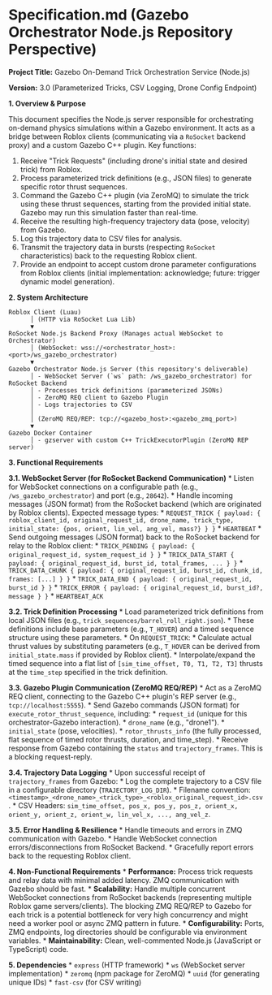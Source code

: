 # Specification.md (Gazebo Orchestrator Node.js Repository Perspective)

**Project Title:** Gazebo On-Demand Trick Orchestration Service (Node.js)

**Version:** 3.0 (Parameterized Tricks, CSV Logging, Drone Config Endpoint)

**1. Overview & Purpose**

This document specifies the Node.js server responsible for orchestrating on-demand physics simulations within a Gazebo environment. It acts as a bridge between Roblox clients (communicating via a `RoSocket` backend proxy) and a custom Gazebo C++ plugin.
Key functions:
1.  Receive "Trick Requests" (including drone's initial state and desired trick) from Roblox.
2.  Process parameterized trick definitions (e.g., JSON files) to generate specific rotor thrust sequences.
3.  Command the Gazebo C++ plugin (via ZeroMQ) to simulate the trick using these thrust sequences, starting from the provided initial state. Gazebo may run this simulation faster than real-time.
4.  Receive the resulting high-frequency trajectory data (pose, velocity) from Gazebo.
5.  Log this trajectory data to CSV files for analysis.
6.  Transmit the trajectory data in bursts (respecting `RoSocket` characteristics) back to the requesting Roblox client.
7.  Provide an endpoint to accept custom drone parameter configurations from Roblox clients (initial implementation: acknowledge; future: trigger dynamic model generation).

**2. System Architecture**

```
Roblox Client (Luau)
      │ (HTTP via RoSocket Lua Lib)
      ▼
RoSocket Node.js Backend Proxy (Manages actual WebSocket to Orchestrator)
      │ (WebSocket: wss://<orchestrator_host>:<port>/ws_gazebo_orchestrator)
      ▼
Gazebo Orchestrator Node.js Server (this repository's deliverable)
      │ - WebSocket Server (`ws` path: /ws_gazebo_orchestrator) for RoSocket Backend
      │ - Processes trick definitions (parameterized JSONs)
      │ - ZeroMQ REQ client to Gazebo Plugin
      │ - Logs trajectories to CSV
      │
      │ (ZeroMQ REQ/REP: tcp://<gazebo_host>:<gazebo_zmq_port>)
      ▼
Gazebo Docker Container
      │ - gzserver with custom C++ TrickExecutorPlugin (ZeroMQ REP server)
```

**3. Functional Requirements**

**3.1. WebSocket Server (for RoSocket Backend Communication)**
    *   Listen for WebSocket connections on a configurable path (e.g., `/ws_gazebo_orchestrator`) and port (e.g., `28642`).
    *   Handle incoming messages (JSON format) from the RoSocket backend (which are originated by Roblox clients). Expected message types:
        *   `REQUEST_TRICK { payload: { roblox_client_id, original_request_id, drone_name, trick_type, initial_state: {pos, orient, lin_vel, ang_vel, mass?} } }`
        *   `HEARTBEAT`
    *   Send outgoing messages (JSON format) back to the RoSocket backend for relay to the Roblox client:
        *   `TRICK_PENDING { payload: { original_request_id, system_request_id } }`
        *   `TRICK_DATA_START { payload: { original_request_id, burst_id, total_frames, ... } }`
        *   `TRICK_DATA_CHUNK { payload: { original_request_id, burst_id, chunk_id, frames: [...] } }`
        *   `TRICK_DATA_END { payload: { original_request_id, burst_id } }`
        *   `TRICK_ERROR { payload: { original_request_id, burst_id?, message } }`
        *   `HEARTBEAT_ACK`

**3.2. Trick Definition Processing**
    *   Load parameterized trick definitions from local JSON files (e.g., `trick_sequences/barrel_roll_right.json`).
    *   These definitions include base parameters (e.g., `T_HOVER`) and a timed sequence structure using these parameters.
    *   On `REQUEST_TRICK`:
        *   Calculate actual thrust values by substituting parameters (e.g., `T_HOVER` can be derived from `initial_state.mass` if provided by Roblox client).
        *   Interpolate/expand the timed sequence into a flat list of `[sim_time_offset, T0, T1, T2, T3]` thrusts at the `time_step` specified in the trick definition.

**3.3. Gazebo Plugin Communication (ZeroMQ REQ/REP)**
    *   Act as a ZeroMQ REQ client, connecting to the Gazebo C++ plugin's REP server (e.g., `tcp://localhost:5555`).
    *   Send Gazebo commands (JSON format) for `execute_rotor_thrust_sequence`, including:
        *   `request_id` (unique for this orchestrator-Gazebo interaction).
        *   `drone_name` (e.g., "drone1").
        *   `initial_state` (pose, velocities).
        *   `rotor_thrusts_info` (the fully processed, flat sequence of timed rotor thrusts, duration, and time_step).
    *   Receive response from Gazebo containing the `status` and `trajectory_frames`. This is a blocking request-reply.

**3.4. Trajectory Data Logging**
    *   Upon successful receipt of `trajectory_frames` from Gazebo:
        *   Log the complete trajectory to a CSV file in a configurable directory (`TRAJECTORY_LOG_DIR`).
        *   Filename convention: `<timestamp>_<drone_name>_<trick_type>_<roblox_original_request_id>.csv`.
        *   CSV Headers: `sim_time_offset, pos_x, pos_y, pos_z, orient_x, orient_y, orient_z, orient_w, lin_vel_x, ..., ang_vel_z`.

**3.5. Error Handling & Resilience**
    *   Handle timeouts and errors in ZMQ communication with Gazebo.
    *   Handle WebSocket connection errors/disconnections from RoSocket Backend.
    *   Gracefully report errors back to the requesting Roblox client.

**4. Non-Functional Requirements**
    *   **Performance:** Process trick requests and relay data with minimal added latency. ZMQ communication with Gazebo should be fast.
    *   **Scalability:** Handle multiple concurrent WebSocket connections from RoSocket backends (representing multiple Roblox game servers/clients). The blocking ZMQ REQ/REP to Gazebo for each trick is a potential bottleneck for very high concurrency and might need a worker pool or async ZMQ pattern in future.
    *   **Configurability:** Ports, ZMQ endpoints, log directories should be configurable via environment variables.
    *   **Maintainability:** Clean, well-commented Node.js (JavaScript or TypeScript) code.

**5. Dependencies**
    *   `express` (HTTP framework)
    *   `ws` (WebSocket server implementation)
    *   `zeromq` (npm package for ZeroMQ)
    *   `uuid` (for generating unique IDs)
    *   `fast-csv` (for CSV writing)